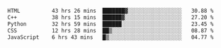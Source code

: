 <!--START_SECTION:waka-->

```txt
HTML          43 hrs 26 mins  ███████▓░░░░░░░░░░░░░░░░░   30.88 %
C++           38 hrs 15 mins  ██████▓░░░░░░░░░░░░░░░░░░   27.20 %
Python        32 hrs 59 mins  ██████░░░░░░░░░░░░░░░░░░░   23.45 %
CSS           12 hrs 28 mins  ██▒░░░░░░░░░░░░░░░░░░░░░░   08.87 %
JavaScript    6 hrs 43 mins   █▒░░░░░░░░░░░░░░░░░░░░░░░   04.77 %
```

<!--END_SECTION:waka-->
